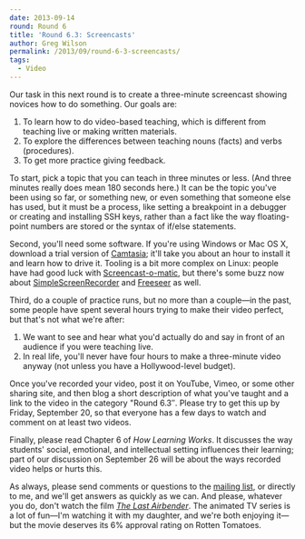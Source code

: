```yaml
---
date: 2013-09-14
round: Round 6
title: 'Round 6.3: Screencasts'
author: Greg Wilson
permalink: /2013/09/round-6-3-screencasts/
tags:
  - Video
---
```

Our task in this next round is to create a three-minute screencast showing novices how to do something. Our goals are:

1.  To learn how to do video-based teaching, which is different from teaching live or making written materials.
2.  To explore the differences between teaching nouns (facts) and verbs (procedures).
3.  To get more practice giving feedback.

To start, pick a topic that you can teach in three minutes or less. (And three minutes really does mean 180 seconds here.) It can be the topic you've been using so far, or something new, or even something that someone else has used, but it must be a process, like setting a breakpoint in a debugger or creating and installing SSH keys, rather than a fact like the way floating-point numbers are stored or the syntax of if/else statements.

Second, you'll need some software. If you're using Windows or Mac OS X, download a trial version of [Camtasia][1]; it'll take you about an hour to install it and learn how to drive it. Tooling is a bit more complex on Linux: people have had good luck with [Screencast-o-matic][2], but there's some buzz now about [SimpleScreenRecorder][3] and [Freeseer][4] as well.

Third, do a couple of practice runs, but no more than a couple—in the past, some people have spent several hours trying to make their video perfect, but that's not what we're after:

1.  We want to see and hear what you'd actually do and say in front of an audience if you were teaching live.
2.  In real life, you'll never have four hours to make a three-minute video anyway (not unless you have a Hollywood-level budget).

Once you've recorded your video, post it on YouTube, Vimeo, or some other sharing site, and then blog a short description of what you've taught and a link to the video in the category "Round 6.3&#8243;. Please try to get this up by Friday, September 20, so that everyone has a few days to watch and comment on at least two videos.

Finally, please read Chapter 6 of *How Learning Works*. It discusses the way students' social, emotional, and intellectual setting influences their learning; part of our discussion on September 26 will be about the ways recorded video helps or hurts this.

As always, please send comments or questions to the [mailing list][5], or directly to me, and we'll get answers as quickly as we can. And please, whatever you do, don't watch the film [*The Last Airbender*][6]. The animated TV series is a lot of fun—I'm watching it with my daughter, and we're both enjoying it—but the movie deserves its 6% approval rating on Rotten Tomatoes.

 [1]: http://www.techsmith.com/camtasia.html
 [2]: http://www.screencast-o-matic.com/
 [3]: http://www.maartenbaert.be/simplescreenrecorder/
 [4]: http://freeseer.github.io/
 [5]: http://lists.software-carpentry.org/mailman/listinfo/teaching06_lists.software-carpentry.org
 [6]: http://www.rottentomatoes.com/m/last_airbender/
